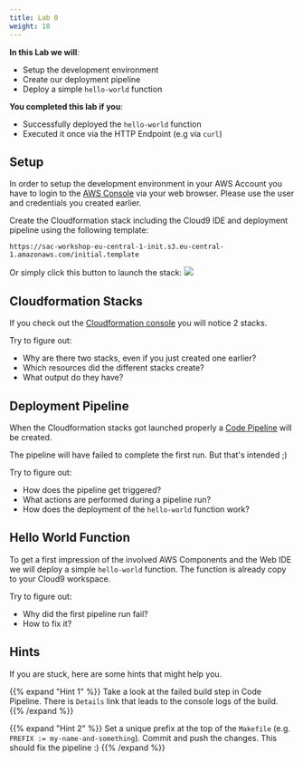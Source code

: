 ```yaml
---
title: Lab 0
weight: 10
---
```


**In this Lab we will**:

- Setup the development environment
- Create our deployment pipeline
- Deploy a simple `hello-world` function

**You completed this lab if you**:

- Successfully deployed the `hello-world` function
- Executed it once via the HTTP Endpoint (e.g via `curl`)

## Setup

In order to setup the development environment in your AWS Account you have to login to the [AWS Console](https://console.aws.amazon.com/) via your
web browser. Please use the user and credentials you created earlier.

Create the Cloudformation stack including the Cloud9 IDE and deployment pipeline using the following template:
```
https://sac-workshop-eu-central-1-init.s3.eu-central-1.amazonaws.com/initial.template
```

Or simply click this button to launch the stack: [<img src="https://s3.amazonaws.com/cloudformation-examples/cloudformation-launch-stack.png">](https://console.aws.amazon.com/cloudformation/home?region=eu-central-1#/stacks/new?stackName=sac-workshop&templateURL=https://sac-workshop-eu-central-1-init.s3.eu-central-1.amazonaws.com/initial.template)

## Cloudformation Stacks

If you check out the [Cloudformation console](https://eu-central-1.console.aws.amazon.com/cloudformation/home?region=eu-central-1) you will notice 2 stacks.

Try to figure out:

- Why are there two stacks, even if you just created one earlier?
- Which resources did the different stacks create?
- What output do they have?

## Deployment Pipeline

When the Cloudformation stacks got launched properly a [Code Pipeline](https://eu-central-1.console.aws.amazon.com/codesuite/codepipeline/home?region=eu-central-1) will be created.

The pipeline will have failed to complete the first run. But that's intended ;)

Try to figure out:

- How does the pipeline get triggered?
- What actions are performed during a pipeline run?
- How does the deployment of the `hello-world` function work?

## Hello World Function

To get a first impression of the involved AWS Components and the Web IDE we will deploy a simple `hello-world` function. The function is already copy to your Cloud9 workspace.

Try to figure out:

- Why did the first pipeline run fail? 
- How to fix it?

## Hints

If you are stuck, here are some hints that might help you.

{{% expand "Hint 1" %}}
Take a look at the failed build step in Code Pipeline. There is `Details` link that leads to the console logs of the build.
{{% /expand %}}

{{% expand "Hint 2" %}}
Set a unique prefix at the top of the `Makefile` (e.g. `PREFIX := my-name-and-something`). Commit and push the changes. This should fix the pipeline :)
{{% /expand %}}
